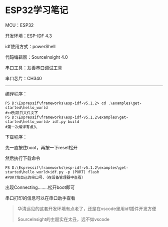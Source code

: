 # ESP32学习笔记

MCU：ESP32

开发环境：ESP-IDF 4.3

idf使用方式：powerShell

代码编辑器：SourceInsight 4.0

串口工具：友善串口调试工具

串口芯片：CH340 

---

编译程序：

```shell
PS D:\Espressif\frameworks\esp-idf-v5.1.2> cd .\examples\get-started\hello_world
#cd到项目文件夹下
PS D:\Espressif\frameworks\esp-idf-v5.1.2\examples\get-started\hello_world> idf.py build
#第一次编译有点久
```

下载程序：

先一直按住boot，再按一下reset松开

然后执行下载命令

```shell
PS D:\Espressif\frameworks\esp-idf-v5.1.2\examples\get-started\hello_world>idf.py -p (PORT) flash
#PORT填自己的串口号，（在设备管理器中查看）
```

出现Connecting……..松开boot即可

串口打印的信息可以在串口助手查看

> 华清远见的这套开发环境有点老了，还是在vscode里用idf插件开发方便
>
> SourceInsight的主题实在太丑，远不如vscode

